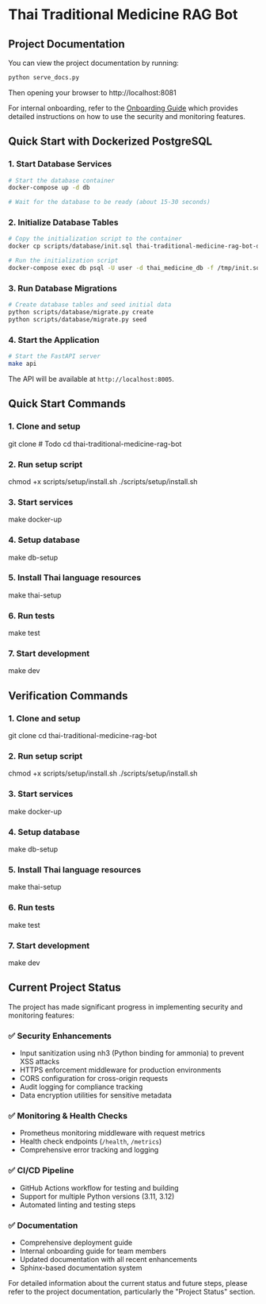 # Thai Traditional Medicine RAG Bot

## Project Documentation

You can view the project documentation by running:

```bash
python serve_docs.py
```

Then opening your browser to http://localhost:8081

For internal onboarding, refer to the [Onboarding Guide](http://localhost:8081/onboarding.html) which provides detailed instructions on how to use the security and monitoring features.

## Quick Start with Dockerized PostgreSQL

### 1. Start Database Services
```bash
# Start the database container
docker-compose up -d db

# Wait for the database to be ready (about 15-30 seconds)
```

### 2. Initialize Database Tables
```bash
# Copy the initialization script to the container
docker cp scripts/database/init.sql thai-traditional-medicine-rag-bot-db-1:/tmp/init.sql

# Run the initialization script
docker-compose exec db psql -U user -d thai_medicine_db -f /tmp/init.sql
```

### 3. Run Database Migrations
```bash
# Create database tables and seed initial data
python scripts/database/migrate.py create
python scripts/database/migrate.py seed
```

### 4. Start the Application
```bash
# Start the FastAPI server
make api
```

The API will be available at `http://localhost:8005`.

## Quick Start Commands

### 1. Clone and setup
git clone # Todo
cd thai-traditional-medicine-rag-bot

### 2. Run setup script
chmod +x scripts/setup/install.sh
./scripts/setup/install.sh

### 3. Start services
make docker-up

### 4. Setup database
make db-setup

### 5. Install Thai language resources
make thai-setup

### 6. Run tests
make test

### 7. Start development
make dev

## Verification Commands

### 1. Clone and setup
git clone <your-repo-url>
cd thai-traditional-medicine-rag-bot

### 2. Run setup script
chmod +x scripts/setup/install.sh
./scripts/setup/install.sh

### 3. Start services
make docker-up

### 4. Setup database
make db-setup

### 5. Install Thai language resources
make thai-setup

### 6. Run tests
make test

### 7. Start development
make dev

## Current Project Status

The project has made significant progress in implementing security and monitoring features:

### ✅ Security Enhancements
- Input sanitization using nh3 (Python binding for ammonia) to prevent XSS attacks
- HTTPS enforcement middleware for production environments
- CORS configuration for cross-origin requests
- Audit logging for compliance tracking
- Data encryption utilities for sensitive metadata

### ✅ Monitoring & Health Checks
- Prometheus monitoring middleware with request metrics
- Health check endpoints (`/health`, `/metrics`)
- Comprehensive error tracking and logging

### ✅ CI/CD Pipeline
- GitHub Actions workflow for testing and building
- Support for multiple Python versions (3.11, 3.12)
- Automated linting and testing steps

### ✅ Documentation
- Comprehensive deployment guide
- Internal onboarding guide for team members
- Updated documentation with all recent enhancements
- Sphinx-based documentation system

For detailed information about the current status and future steps, please refer to the project documentation, particularly the "Project Status" section.